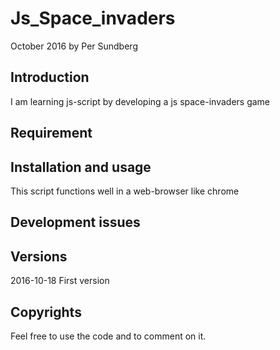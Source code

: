 Js_Space_invaders
=================

October 2016 by Per Sundberg

Introduction
------------
I am learning js-script by developing a js space-invaders game

Requirement
-----------

Installation and usage
----------------------
This script functions well in a web-browser like chrome


Development issues
------------------

Versions
--------
2016-10-18 First version

Copyrights
----------
Feel free to use the code and to comment on it.
